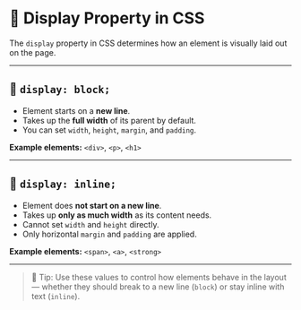 # 🧱 Display Property in CSS

The `display` property in CSS determines how an element is visually laid out on the page.

---

## 🔹 `display: block;`

- Element starts on a **new line**.
- Takes up the **full width** of its parent by default.
- You can set `width`, `height`, `margin`, and `padding`.

**Example elements:** `<div>`, `<p>`, `<h1>`

---

## 🔸 `display: inline;`

- Element does **not start on a new line**.
- Takes up **only as much width** as its content needs.
- Cannot set `width` and `height` directly.
- Only horizontal `margin` and `padding` are applied.

**Example elements:** `<span>`, `<a>`, `<strong>`

---

> 🧠 Tip: Use these values to control how elements behave in the layout — whether they should break to a new line (`block`) or stay inline with text (`inline`).